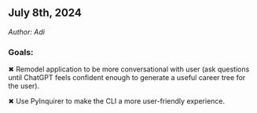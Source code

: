 ## July 8th, 2024
<em>Author: Adi</em>

### Goals:
✖ Remodel application to be more conversational with user (ask questions until ChatGPT feels confident enough to generate a useful career tree for the user).

✖ Use PyInquirer to make the CLI a more user-friendly experience.
